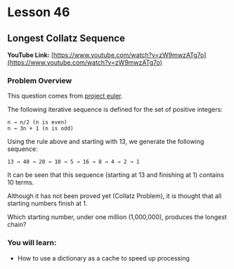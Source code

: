 # Lesson 46

## Longest Collatz Sequence

__YouTube Link:__ [https://www.youtube.com/watch?v=zW9mwzATg7o](https://www.youtube.com/watch?v=zW9mwzATg7o)

### Problem Overview

This question comes from [project euler](https://projecteuler.net/problem=14).

The following iterative sequence is defined for the set of positive integers:

    n → n/2 (n is even)
    n → 3n + 1 (n is odd)

Using the rule above and starting with 13, we generate the following sequence:

    13 → 40 → 20 → 10 → 5 → 16 → 8 → 4 → 2 → 1

It can be seen that this sequence (starting at 13 and finishing at 1) contains 10 terms. 

Although it has not been proved yet (Collatz Problem), it is thought that all starting numbers finish at 1.

Which starting number, under one million (1,000,000), produces the longest chain?

### You will learn:

- How to use a dictionary as a cache to speed up processing
